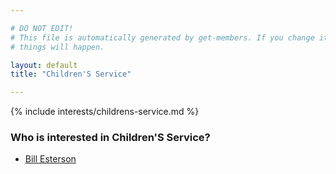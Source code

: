 ```yaml
---

# DO NOT EDIT!
# This file is automatically generated by get-members. If you change it, bad
# things will happen.

layout: default
title: "Children'S Service"

---
```


{% include interests/childrens-service.md %}

### Who is interested in Children'S Service?


* [Bill Esterson](../members/bill-esterson.html)
